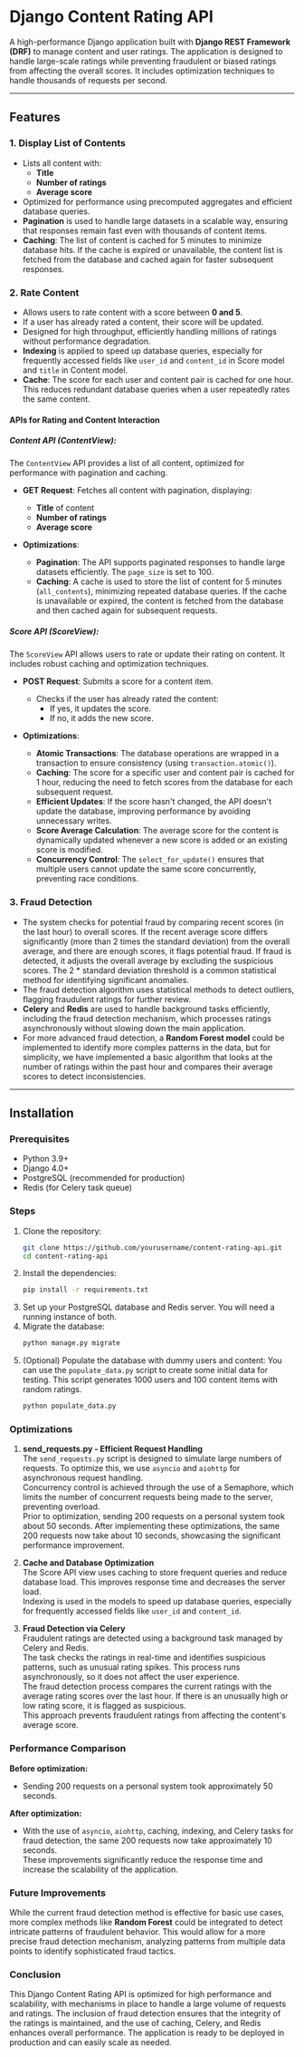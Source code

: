 # Django Content Rating API

A high-performance Django application built with **Django REST Framework (DRF)** to manage content and user ratings. The application is designed to handle large-scale ratings while preventing fraudulent or biased ratings from affecting the overall scores. It includes optimization techniques to handle thousands of requests per second.

---

## Features

### 1. Display List of Contents
- Lists all content with:
  - **Title**
  - **Number of ratings**
  - **Average score**
- Optimized for performance using precomputed aggregates and efficient database queries.
- **Pagination** is used to handle large datasets in a scalable way, ensuring that responses remain fast even with thousands of content items.
- **Caching**: The list of content is cached for 5 minutes to minimize database hits. If the cache is expired or unavailable, the content list is fetched from the database and cached again for faster subsequent responses.

### 2. Rate Content
- Allows users to rate content with a score between **0 and 5**.
- If a user has already rated a content, their score will be updated.
- Designed for high throughput, efficiently handling millions of ratings without performance degradation.
- **Indexing** is applied to speed up database queries, especially for frequently accessed fields like `user_id` and `content_id` in Score model and `title` in Content model.
- **Cache**: The score for each user and content pair is cached for one hour. This reduces redundant database queries when a user repeatedly rates the same content.

#### APIs for Rating and Content Interaction

##### **Content API (ContentView)**:
The `ContentView` API provides a list of all content, optimized for performance with pagination and caching.

- **GET Request**: Fetches all content with pagination, displaying:
  - **Title** of content
  - **Number of ratings**
  - **Average score**
  
- **Optimizations**:
  - **Pagination**: The API supports paginated responses to handle large datasets efficiently. The `page_size` is set to 100.
  - **Caching**: A cache is used to store the list of content for 5 minutes (`all_contents`), minimizing repeated database queries. If the cache is unavailable or expired, the content is fetched from the database and then cached again for subsequent requests.

##### **Score API (ScoreView)**:
The `ScoreView` API allows users to rate or update their rating on content. It includes robust caching and optimization techniques.

- **POST Request**: Submits a score for a content item.
  - Checks if the user has already rated the content:
    - If yes, it updates the score.
    - If no, it adds the new score.
  
- **Optimizations**:
  - **Atomic Transactions**: The database operations are wrapped in a transaction to ensure consistency (using `transaction.atomic()`).
  - **Caching**: The score for a specific user and content pair is cached for 1 hour, reducing the need to fetch scores from the database for each subsequent request.
  - **Efficient Updates**: If the score hasn't changed, the API doesn't update the database, improving performance by avoiding unnecessary writes.
  - **Score Average Calculation**: The average score for the content is dynamically updated whenever a new score is added or an existing score is modified.
  - **Concurrency Control**: The `select_for_update()` ensures that multiple users cannot update the same score concurrently, preventing race conditions.

### 3. Fraud Detection
- The system checks for potential fraud by comparing recent scores (in the last hour) to overall scores. If the recent average score differs significantly (more than 2 times the standard deviation) from the overall average, and there are enough scores, it flags potential fraud. If fraud is detected, it adjusts the overall average by excluding the suspicious scores. The 2 * standard deviation threshold is a common statistical method for identifying significant anomalies.
- The fraud detection algorithm uses statistical methods to detect outliers, flagging fraudulent ratings for further review. 
- **Celery** and **Redis** are used to handle background tasks efficiently, including the fraud detection mechanism, which processes ratings asynchronously without slowing down the main application.
- For more advanced fraud detection, a **Random Forest model** could be implemented to identify more complex patterns in the data, but for simplicity, we have implemented a basic algorithm that looks at the number of ratings within the past hour and compares their average scores to detect inconsistencies.

---

## Installation

### Prerequisites
- Python 3.9+
- Django 4.0+
- PostgreSQL (recommended for production)
- Redis (for Celery task queue)

### Steps

1. Clone the repository:
   ```bash
   git clone https://github.com/yourusername/content-rating-api.git
   cd content-rating-api
2. Install the dependencies:
    ```bash
    pip install -r requirements.txt
3. Set up your PostgreSQL database and Redis server. You will need a running instance of both.
4. Migrate the database:
    ```bash
   python manage.py migrate
5. (Optional) Populate the database with dummy users and content:
   You can use the `populate_data.py` script to create some initial data for testing. This script generates 1000 users
and 100 content items with random ratings.
    ```bash
   python populate_data.py
### Optimizations
1. **send_requests.py - Efficient Request Handling**  
   The `send_requests.py` script is designed to simulate large numbers of requests. To optimize this, we use `asyncio` and `aiohttp` for asynchronous request handling.  
   Concurrency control is achieved through the use of a Semaphore, which limits the number of concurrent requests being made to the server, preventing overload.  
   Prior to optimization, sending 200 requests on a personal system took about 50 seconds. After implementing these optimizations, the same 200 requests now take about 10 seconds, showcasing the significant performance improvement.

2. **Cache and Database Optimization**  
   The Score API view uses caching to store frequent queries and reduce database load. This improves response time and decreases the server load.  
   Indexing is used in the models to speed up database queries, especially for frequently accessed fields like `user_id` and `content_id`.

3. **Fraud Detection via Celery**  
   Fraudulent ratings are detected using a background task managed by Celery and Redis.  
   The task checks the ratings in real-time and identifies suspicious patterns, such as unusual rating spikes. This process runs asynchronously, so it does not affect the user experience.  
   The fraud detection process compares the current ratings with the average rating scores over the last hour. If there is an unusually high or low rating score, it is flagged as suspicious.  
   This approach prevents fraudulent ratings from affecting the content's average score.

### Performance Comparison
**Before optimization:**
- Sending 200 requests on a personal system took approximately 50 seconds.

**After optimization:**
- With the use of `asyncio`, `aiohttp`, caching, indexing, and Celery tasks for fraud detection, the same 200 requests now take approximately 10 seconds.  
  These improvements significantly reduce the response time and increase the scalability of the application.

### Future Improvements
While the current fraud detection method is effective for basic use cases, more complex methods like **Random Forest** could be integrated to detect intricate patterns of fraudulent behavior. This would allow for a more precise fraud detection mechanism, analyzing patterns from multiple data points to identify sophisticated fraud tactics.

### Conclusion
This Django Content Rating API is optimized for high performance and scalability, with mechanisms in place to handle a large volume of requests and ratings. The inclusion of fraud detection ensures that the integrity of the ratings is maintained, and the use of caching, Celery, and Redis enhances overall performance. The application is ready to be deployed in production and can easily scale as needed.
